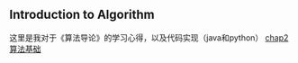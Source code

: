 ## Introduction to Algorithm ##
这里是我对于《算法导论》的学习心得，以及代码实现（java和python）
[chap2算法基础][1]


  [1]: https://www.zybuluo.com/zqbinggong/note/1060894
